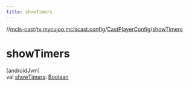```yaml
---
title: showTimers
---
```

//[mcls-cast](../../../index.html)/[tv.mycujoo.mclscast.config](../index.html)/[CastPlayerConfig](index.html)/[showTimers](show-timers.html)



# showTimers



[androidJvm]\
val [showTimers](show-timers.html): [Boolean](https://kotlinlang.org/api/latest/jvm/stdlib/kotlin/-boolean/index.html)





